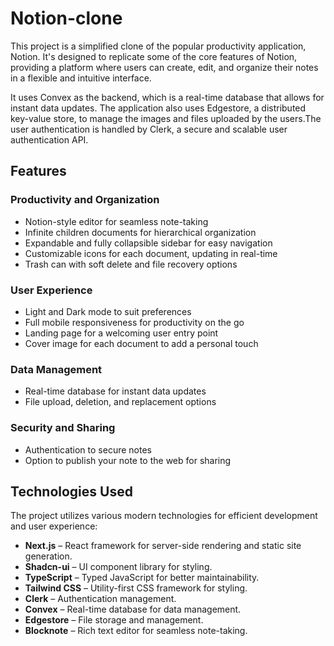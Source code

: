# Notion-clone

This project is a simplified clone of the popular productivity application, Notion. It's designed to replicate some of the core features of Notion, providing a platform where users can create, edit, and organize their notes in a flexible and intuitive interface.

It uses Convex as the backend, which is a real-time database that allows for instant data updates. The application also uses Edgestore, a distributed key-value store, to manage the images and files uploaded by the users.The user authentication is handled by Clerk, a secure and scalable user authentication API.

## Features
### **Productivity and Organization**
- Notion-style editor for seamless note-taking
- Infinite children documents for hierarchical organization
- Expandable and fully collapsible sidebar for easy navigation
- Customizable icons for each document, updating in real-time
- Trash can with soft delete and file recovery options

### **User Experience**
- Light and Dark mode to suit preferences
- Full mobile responsiveness for productivity on the go
- Landing page for a welcoming user entry point
- Cover image for each document to add a personal touch

### **Data Management**
- Real-time database for instant data updates
-  File upload, deletion, and replacement options

### **Security and Sharing**
- Authentication to secure notes
- Option to publish your note to the web for sharing

## Technologies Used
The project utilizes various modern technologies for efficient development and user experience:

- **Next.js** – React framework for server-side rendering and static site generation.
- **Shadcn-ui** – UI component library for styling.
- **TypeScript** – Typed JavaScript for better maintainability.
- **Tailwind CSS** – Utility-first CSS framework for styling.
- **Clerk** – Authentication management.
- **Convex** – Real-time database for data management.
- **Edgestore** – File storage and management.
- **Blocknote** – Rich text editor for seamless note-taking.
